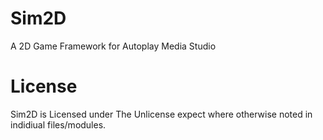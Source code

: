 # Sim2D
 A 2D Game Framework for Autoplay Media Studio

# License
Sim2D is Licensed under The Unlicense expect where otherwise noted in indidiual files/modules.
